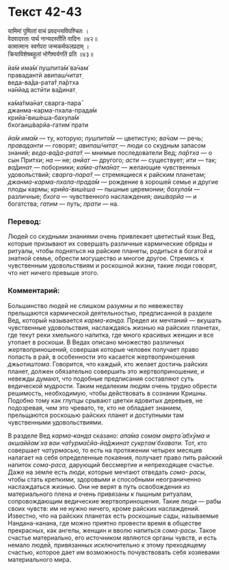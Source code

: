 # Текст 42-43

यामिमां पुष्पितां वाचं प्रवदन्त्यविपश्चितः ।  
वेदवादरताः पार्थ नान्यदस्तीति वादिनः ॥४२॥  
कामात्मानः स्वर्गपरा जन्मकर्मफलप्रदाम् ।  
क्रियाविशेषबहुलां भोगैश्वर्यगतिं प्रति ॥४३॥

йа̄м има̄м̇ пушпита̄м̇ ва̄чам̇  
правадантй авипаш́читат̣  
веда-ва̄да-рата̄т̣ па̄ртха  
на̄нйад астӣти ва̄динат̣  

ка̄ма̄тма̄нат̣ сварга-пара̄  
джанма-карма-пхала-прада̄м  
крийа̄-виш́еша-бахула̄м̇  
бхогаиш́варйа-гатим̇ прати

_йа̄м има̄м_ — ту, которую; _пушпита̄м_ — цветистую; _ва̄чам_ — речь; _праваданти_ — говорят; _авипаш́читат̣_ — люди со скудным запасом знаний; _веда-ва̄да-рата̄т̣_ — мнимые последователи Вед; _па̄ртха_ — о сын Притхи; _на_ — не; _анйат_ — другого; _асти_ — существует; _ити_ — так; _ва̄динат̣_ — поборники; _ка̄ма-а̄тма̄нат̣_ — желающие чувственных удовольствий; _сварга-пара̄т̣_ — стремящиеся к райским планетам; _джанма-карма-пхала-прада̄м_ — рождение в хорошей семье и другие плоды кармы; _крийа̄-виш́еша_ — пышные церемонии; _бахула̄м_ — различные; _бхога_ — чувственного наслаждения; _аиш́варйа_ — и богатства; _гатим_ — путь; _прати_ — на.

### Перевод:

Людей со скудными знаниями очень привлекает цветистый язык Вед, которые призывают их совершать различные кармические обряды и ритуалы, чтобы подняться на райские планеты, родиться в богатой и знатной семье, обрести могущество и многое другое. Стремясь к чувственным удовольствиям и роскошной жизни, такие люди говорят, что нет ничего превыше этого.

### Комментарий:

Большинство людей не слишком разумны и по невежеству прельщаются кармической деятельностью, предписанной в разделе Вед, который называется _карма-канда._ Предел их мечтаний — вкушать чувственные удовольствия, наслаждаясь жизнью на райских планетах, где текут реки хмельного напитка, где много красивых женщин и все утопает в роскоши. В Ведах описано множество различных жертвоприношений, совершая которые человек получает право попасть в рай, в особенности это касается жертвоприношения _джьотиштома_. Говорится, что каждый, кто желает достичь райских планет, должен обязательно совершить это жертвоприношение, и невежды думают, что подобные предписания составляют суть ведической мудрости. Таким недалеким людям очень трудно обрести решимость, необходимую, чтобы действовать в сознании Кришны. Подобно тому как глупцы срывают цветки ядовитых деревьев, не подозревая, чем это чревато, те, кто не обладает знанием, прельщаются роскошью райских планет и доступными там чувственными удовольствиями.

В разделе Вед _карма-канда_ сказано: _апа̄ма сомам амр̣та̄ абхӯма_ и _акшаййам̇ ха ваи ча̄турма̄сйа-йа̄джинат̣ сукр̣там̇ бхавати._ Тот, кто совершает _чатурмасью,_ то есть на протяжении четырех месяцев налагает на себя определенные покаяния, получает право пить райский напиток _сома-раса,_ дарующий бессмертие и непреходящее счастье. Даже на земле есть люди, которые мечтают отведать _сома- расы,_ чтобы стать крепкими, здоровыми и способными неограниченно наслаждаться жизнью. Они не верят в путь освобождения из материального плена и очень привязаны к пышным ритуалам, сопровождающим ведические жертвоприношения. Такие люди — рабы своих чувств: им не нужно ничего, кроме райских наслаждений. Известно, что на райских планетах есть роскошные сады, называемые Нандана-канана, где можно приятно провести время в обществе прекрасных, как ангелы, женщин и вволю напиться _сома-расы_. Такое счастье материально, его источником являются органы чувств, и есть немало людей, привязанных исключительно к этому преходящему счастью, которое дает им возможность почувствовать себя хозяевами материального мира.